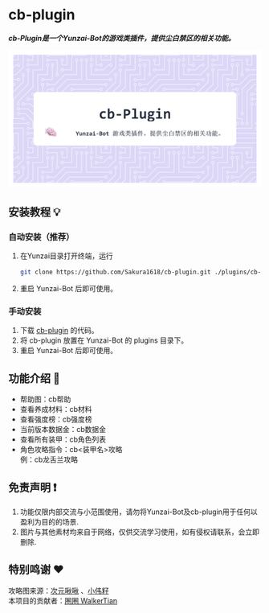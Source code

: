 # cb-plugin
**_cb-Plugin是一个Yunzai-Bot的游戏类插件，提供尘白禁区的相关功能。_**

![cb-plugin](resources/cb-Plugin.png)

## 安装教程 💡
### 自动安装（推荐）
1. 在Yunzai目录打开终端，运行
    ```sh
    git clone https://github.com/Sakura1618/cb-plugin.git ./plugins/cb-plugin
    ```
2. 重启 Yunzai-Bot 后即可使用。

### 手动安装
1. 下载 [cb-plugin](https://github.com/Sakura1618/cb-plugin) 的代码。
2. 将 cb-plugin 放置在 Yunzai-Bot 的 plugins 目录下。
3. 重启 Yunzai-Bot 后即可使用。

## 功能介绍 📖

- 帮助图：cb帮助
- 查看养成材料：cb材料
- 查看强度榜：cb强度榜
- 当前版本数据金：cb数据金
- 查看所有装甲：cb角色列表
- 角色攻略指令：cb<装甲名>攻略  
例：cb龙舌兰攻略

## 免责声明 ❗

1. 功能仅限内部交流与小范围使用，请勿将Yunzai-Bot及cb-plugin用于任何以盈利为目的的场景.
2. 图片与其他素材均来自于网络，仅供交流学习使用，如有侵权请联系，会立即删除.

## 特别鸣谢 ❤️
攻略图来源：[次元啾啾](https://space.bilibili.com/457766125) 、[小伟籽](https://space.bilibili.com/297410355)  
本项目的贡献者：[圈圈 WalkerTian](https://github.com/Walkersifolia)  